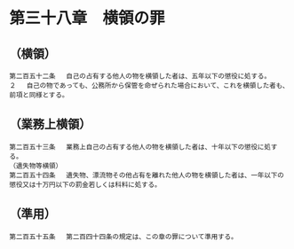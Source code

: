 # 第三十八章　横領の罪

## （横領）
```
第二百五十二条 　自己の占有する他人の物を横領した者は、五年以下の懲役に処する。
２ 　自己の物であっても、公務所から保管を命ぜられた場合において、これを横領した者も、前項と同様とする。
```
## （業務上横領）
```
第二百五十三条 　業務上自己の占有する他人の物を横領した者は、十年以下の懲役に処する。
（遺失物等横領）
第二百五十四条 　遺失物、漂流物その他占有を離れた他人の物を横領した者は、一年以下の懲役又は十万円以下の罰金若しくは科料に処する。
```
## （準用）
```
第二百五十五条 　第二百四十四条の規定は、この章の罪について準用する。
```
